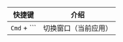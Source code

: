 
| 快捷键           | 介绍                                                     |
| ---------------- | -------------------------------------------------------- |
| `Cmd` + `\``           | 切换窗口（当前应用）                   |
